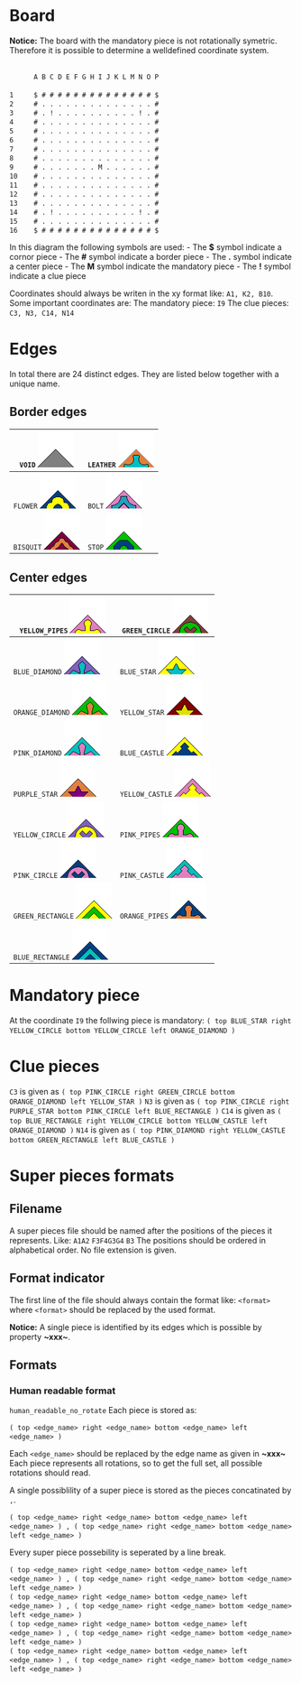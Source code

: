 # Board

**Notice:** The board with the mandatory piece is not rotationally symetric. Therefore it is possible to determine a welldefined  coordinate system.

```

      A B C D E F G H I J K L M N O P

1     $ # # # # # # # # # # # # # # $
2     # . . . . . . . . . . . . . . #
3     # . ! . . . . . . . . . . ! . #
4     # . . . . . . . . . . . . . . #
5     # . . . . . . . . . . . . . . #
6     # . . . . . . . . . . . . . . #
7     # . . . . . . . . . . . . . . #
8     # . . . . . . . . . . . . . . #
9     # . . . . . . . M . . . . . . #
10    # . . . . . . . . . . . . . . #
11    # . . . . . . . . . . . . . . #
12    # . . . . . . . . . . . . . . #
13    # . . . . . . . . . . . . . . #
14    # . ! . . . . . . . . . . ! . #
15    # . . . . . . . . . . . . . . #
16    $ # # # # # # # # # # # # # # $

```

In this diagram the following symbols are used:
	-  The **$** symbol indicate a cornor piece
	-  The **#** symbol indicate a border piece
	-  The **.** symbol indicate a center piece
	-  The **M** symbol indicate the mandatory piece
	-  The **!** symbol indicate a clue piece

Coordinates should always be writen in the xy format like: `A1, K2, B10`.
Some important coordinates are:
The mandatory piece: `I9`
The clue pieces: `C3, N3, C14, N14`

# Edges
In total there are 24 distinct edges. They are listed below together with a unique name.

## Border edges
| `VOID` ![img](./pieces_images/VOID.bmp)       | `LEATHER` ![img](./pieces_images/LEATHER.bmp) |
| --------------------------------------------- | --------------------------------------------- |
| `FLOWER` ![img](./pieces_images/FLOWER.bmp)   | `BOLT` ![img](./pieces_images/BOLT.bmp)       |
| `BISQUIT` ![img](./pieces_images/BISQUIT.bmp) | `STOP` ![img](./pieces_images/STOP.bmp)       |








## Center edges
| `YELLOW_PIPES` ![img](./pieces_images/YELLOW_PIPES.bmp)       | `GREEN_CIRCLE` ![img](./pieces_images/GREEN_CIRCLE.bmp)   |
| ------------------------------------------------------------- | --------------------------------------------------------- |
| `BLUE_DIAMOND` ![img](./pieces_images/BLUE_DIAMOND.bmp)       | `BLUE_STAR` ![img](./pieces_images/BLUE_STAR.bmp)         |
| `ORANGE_DIAMOND` ![img](./pieces_images/ORANGE_DIAMOND.bmp)   | `YELLOW_STAR` ![img](./pieces_images/YELLOW_STAR.bmp)     |
| `PINK_DIAMOND` ![img](./pieces_images/PINK_DIAMOND.bmp)       | `BLUE_CASTLE` ![img](./pieces_images/BLUE_CASTLE.bmp)     |
| `PURPLE_STAR` ![img](./pieces_images/PURPLE_STAR.bmp)         | `YELLOW_CASTLE` ![img](./pieces_images/YELLOW_CASTLE.bmp) |
| `YELLOW_CIRCLE` ![img](./pieces_images/YELLOW_CIRCLE.bmp)     | `PINK_PIPES` ![img](./pieces_images/PINK_PIPES.bmp)       |
| `PINK_CIRCLE` ![img](./pieces_images/PINK_CIRCLE.bmp)         | `PINK_CASTLE` ![img](./pieces_images/PINK_CASTLE.bmp)     |
| `GREEN_RECTANGLE` ![img](./pieces_images/GREEN_RECTANGLE.bmp) | `ORANGE_PIPES` ![img](./pieces_images/ORANGE_PIPES.bmp)   |
| `BLUE_RECTANGLE` ![img](./pieces_images/BLUE_RECTANGLE.bmp)   |                                                           |

# Mandatory piece
At the coordinate `I9` the follwing piece is mandatory: `( top BLUE_STAR right YELLOW_CIRCLE bottom YELLOW_CIRCLE left ORANGE_DIAMOND )`

# Clue pieces
`C3` is given as `( top PINK_CIRCLE right GREEN_CIRCLE bottom ORANGE_DIAMOND left YELLOW_STAR )`
`N3` is given as `( top PINK_CIRCLE right PURPLE_STAR bottom PINK_CIRCLE left BLUE_RECTANGLE )`
`C14` is given as `( top BLUE_RECTANGLE right YELLOW_CIRCLE bottom YELLOW_CASTLE left ORANGE_DIAMOND )`
`N14` is given as `( top PINK_DIAMOND right YELLOW_CASTLE bottom GREEN_RECTANGLE left BLUE_CASTLE )`

# Super pieces formats

## Filename
A super pieces file should be named after the positions of the pieces it represents. Like:
`A1A2` `F3F4G3G4` `B3`
The positions should be ordered in alphabetical order. No file extension is given.

## Format indicator
The first line of the file should always contain the format like:
``<format>`` where `<format>` should be replaced by the used format.

**Notice:** A single piece is identified by its edges which is possible by property **~xxx~**.

## Formats

### Human readable format
``human_readable_no_rotate``
Each piece is stored as: 
```
( top <edge_name> right <edge_name> bottom <edge_name> left <edge_name> )
```
Each `<edge_name>` should be replaced by the edge name as given in **~xxx~**
Each piece represents all rotations, so to get the full set, all possible rotations should read.

A single possiblility of a super piece is stored as the pieces concatinated by ` , `.
```
( top <edge_name> right <edge_name> bottom <edge_name> left <edge_name> ) , ( top <edge_name> right <edge_name> bottom <edge_name> left <edge_name> )
```

Every super piece possebility is seperated by a line break.

```
( top <edge_name> right <edge_name> bottom <edge_name> left <edge_name> ) , ( top <edge_name> right <edge_name> bottom <edge_name> left <edge_name> )
( top <edge_name> right <edge_name> bottom <edge_name> left <edge_name> ) , ( top <edge_name> right <edge_name> bottom <edge_name> left <edge_name> )
( top <edge_name> right <edge_name> bottom <edge_name> left <edge_name> ) , ( top <edge_name> right <edge_name> bottom <edge_name> left <edge_name> )
( top <edge_name> right <edge_name> bottom <edge_name> left <edge_name> ) , ( top <edge_name> right <edge_name> bottom <edge_name> left <edge_name> )
```













